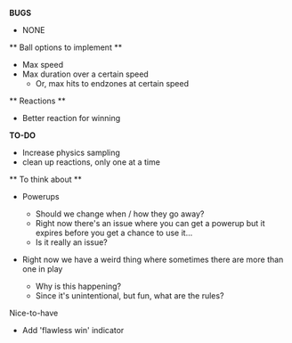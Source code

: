 **BUGS**

* NONE

** Ball options to implement **

* Max speed
* Max duration over a certain speed
  * Or, max hits to endzones at certain speed

** Reactions **

* Better reaction for winning


**TO-DO**

* Increase physics sampling
* clean up reactions, only one at a time

** To think about **

* Powerups
  * Should we change when / how they go away?
  * Right now there's an issue where you can get a powerup but it expires before you get a chance to use it...
  * Is it really an issue?

* Right now we have a weird thing where sometimes there are more than one in play
  * Why is this happening?
  * Since it's unintentional, but fun, what are the rules?


Nice-to-have

* Add 'flawless win' indicator
